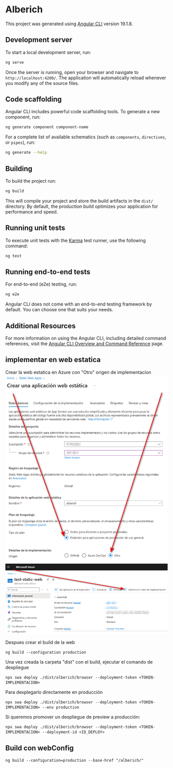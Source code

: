 # Alberich

This project was generated using [Angular CLI](https://github.com/angular/angular-cli) version 19.1.8.

## Development server

To start a local development server, run:

```bash
ng serve
```

Once the server is running, open your browser and navigate to `http://localhost:4200/`. The application will automatically reload whenever you modify any of the source files.

## Code scaffolding

Angular CLI includes powerful code scaffolding tools. To generate a new component, run:

```bash
ng generate component component-name
```

For a complete list of available schematics (such as `components`, `directives`, or `pipes`), run:

```bash
ng generate --help
```

## Building

To build the project run:

```bash
ng build
```

This will compile your project and store the build artifacts in the `dist/` directory. By default, the production build optimizes your application for performance and speed.

## Running unit tests

To execute unit tests with the [Karma](https://karma-runner.github.io) test runner, use the following command:

```bash
ng test
```

## Running end-to-end tests

For end-to-end (e2e) testing, run:

```bash
ng e2e
```

Angular CLI does not come with an end-to-end testing framework by default. You can choose one that suits your needs.

## Additional Resources

For more information on using the Angular CLI, including detailed command references, visit the [Angular CLI Overview and Command Reference](https://angular.dev/tools/cli) page.

## implementar en web estatica
Crear la web estatica en Azure con "Otro" origen de implementacion
![alt text](image.png)
![alt text](image2.png)

Despues crear el build de la web
```
ng build --configuration production

```

Una vez creada la carpeta "dist" con el build, ejecutar el comando de despliegue
```
npx swa deploy ./dist/alberich/browser --deployment-token <TOKEN-IMPLEMENTACION>
```
Para dexplegarlo directamente en producción
```
npx swa deploy ./dist/alberich/browser --deployment-token <TOKEN-IMPLEMENTACION> --env production
```
Si queremos promover un despliegue de preview a producción:
```
npx swa deploy ./dist/alberich/browser --deployment-token <TOKEN-IMPLEMENTACION> --deployment-id <ID_DEPLOY>
```

## Build con webConfig
```
ng build --configuration=production --base-href "/alberich/"
```
